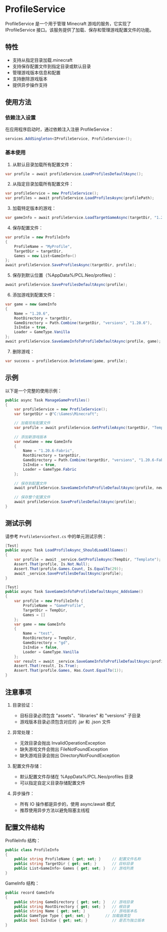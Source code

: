 # ProfileService

ProfileService 是一个用于管理 Minecraft 游戏的服务，它实现了 IProfileService 接口。该服务提供了加载、保存和管理游戏配置文件的功能。

## 特性

- 支持从指定目录加载.minecraft
- 支持保存配置文件到指定目录或默认目录
- 管理游戏版本信息和配置
- 支持删除游戏版本
- 提供异步操作支持

## 使用方法

### 依赖注入设置

在应用程序启动时，通过依赖注入注册 ProfileService：

```csharp
services.AddSingleton<IProfileService, ProfileService>();
```

### 基本使用

1. 从默认目录加载所有配置文件：
```csharp
var profile = await profileService.LoadProfilesDefaultAsync();
```

2. 从指定目录加载所有配置文件：

```csharp
var profileService = new ProfileService();
var profiles = await profileService.LoadProfilesAsync(profilePath);
```

3. 加载特定版本的游戏：

```csharp
var gameInfo = await profileService.LoadTargetGameAsync(targetDir, "1.20.6-Fabric");
```

4. 保存配置文件：

```csharp
var profile = new ProfileInfo 
{ 
    ProfileName = "MyProfile",
    TargetDir = targetDir,
    Games = new List<GameInfo>()
};
await profileService.SaveProfilesAsync(targetDir, profile);
```

5. 保存到默认位置（%AppData%/PCL.Neo/profiles）：

```csharp
await profileService.SaveProfilesDefaultAsync(profile);
```

6. 添加游戏到配置文件：

```csharp
var game = new GameInfo
{
    Name = "1.20.6",
    RootDirectory = targetDir,
    GameDirectory = Path.Combine(targetDir, "versions", "1.20.6"),
    IsIndie = true,
    Loader = GameType.Vanilla
};
await profileService.SaveGameInfoToProfileDefaultAsync(profile, game);
```

7. 删除游戏：

```csharp
var success = profileService.DeleteGame(game, profile);
```

## 示例

以下是一个完整的使用示例：

```csharp
public async Task ManageGameProfiles()
{
    var profileService = new ProfileService();
    var targetDir = @"C:\Games\Minecraft";

    // 加载现有配置文件
    var profile = await profileService.GetProfileAsync(targetDir, "Template");
    
    // 添加新游戏版本
    var newGame = new GameInfo
    {
        Name = "1.20.6-Fabric",
        RootDirectory = targetDir,
        GameDirectory = Path.Combine(targetDir, "versions", "1.20.6-Fabric"),
        IsIndie = true,
        Loader = GameType.Fabric
    };
    
    // 保存到配置文件
    await profileService.SaveGameInfoToProfileDefaultAsync(profile, newGame);
    
    // 保存整个配置文件
    await profileService.SaveProfilesDefaultAsync(profile);
}
```

## 测试示例

请参考 `ProfileServiceTest.cs` 中的单元测试示例：

```csharp
[Test]
public async Task LoadProfileAsync_ShouldLoadAllGames()
{
    var profile = await _service.GetProfileAsync(TempDir, "Template");
    Assert.That(profile, Is.Not.Null);
    Assert.That(profile.Games.Count, Is.EqualTo(29));
    await _service.SaveProfilesDefaultAsync(profile);
}

[Test]
public async Task SaveGameInfoToProfileDefaultAsync_AddsGame()
{
    var profile = new ProfileInfo { 
        ProfileName = "GameProfile", 
        TargetDir = TempDir, 
        Games = [] 
    };
    var game = new GameInfo
    {
        Name = "test",
        RootDirectory = TempDir,
        GameDirectory = "gd",
        IsIndie = false,
        Loader = GameType.Vanilla
    };
    var result = await _service.SaveGameInfoToProfileDefaultAsync(profile, game);
    Assert.That(result, Is.True);
    Assert.That(profile.Games, Has.Count.EqualTo(1));
}
```

## 注意事项

1. 目录验证：
   - 目标目录必须包含 "assets"、"libraries" 和 "versions" 子目录
   - 游戏版本目录必须包含对应的 .jar 和 .json 文件

2. 异常处理：
   - 无效目录会抛出 InvalidOperationException
   - 缺失游戏文件会抛出 FileNotFoundException
   - 缺失游戏目录会抛出 DirectoryNotFoundException

3. 配置文件存储：
   - 默认配置文件存储在 %AppData%/PCL.Neo/profiles 目录
   - 可以指定自定义目录存储配置文件

4. 异步操作：
   - 所有 IO 操作都是异步的，使用 async/await 模式
   - 推荐使用异步方法以避免阻塞主线程

## 配置文件结构

ProfileInfo 结构：
```csharp
public class ProfileInfo
{
    public string ProfileName { get; set; }     // 配置文件名称
    public string TargetDir { get; set; }       // 目标目录
    public List<GameInfo> Games { get; set; }   // 游戏列表
}
```

GameInfo 结构：
```csharp
public record GameInfo
{
    public string GameDirectory { get; set; }   // 游戏目录
    public string RootDirectory { get; set; }   // 根目录
    public string Name { get; set; }            // 游戏版本名
    public GameType Type { get; set; }       // 加载器类型
    public bool IsIndie { get; set; }           // 是否为独立版本
}
```
